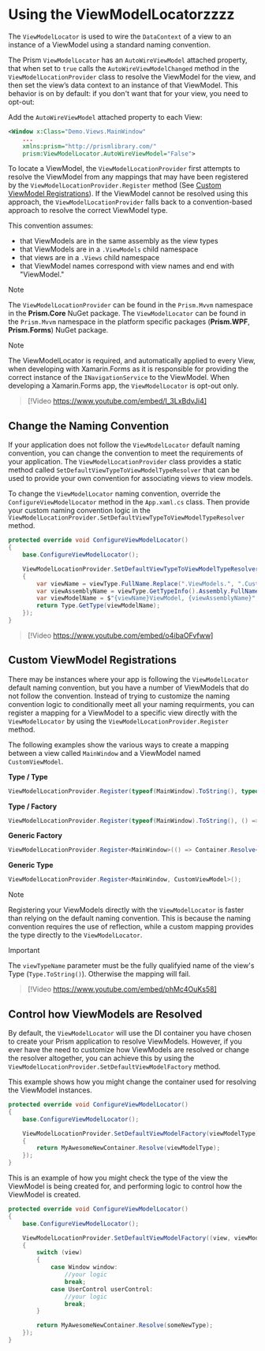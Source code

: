 # Using the ViewModelLocatorzzzz

The `ViewModelLocator` is used to wire the `DataContext` of a view to an instance of a ViewModel using a standard naming convention.

The Prism `ViewModelLocator` has an `AutoWireViewModel` attached property, that when set to `true` calls the `AutoWireViewModelChanged` method in the `ViewModelLocationProvider` class to resolve the ViewModel for the view, and then set the view’s data context to an instance of that ViewModel. This behavior is on by default: if you don't want that for your view, you need to opt-out:

Add the `AutoWireViewModel` attached property to each View:

```xml
<Window x:Class="Demo.Views.MainWindow"
    ...
    xmlns:prism="http://prismlibrary.com/"
    prism:ViewModelLocator.AutoWireViewModel="False">
```

To locate a ViewModel, the `ViewModelLocationProvider` first attempts to resolve the ViewModel from any mappings that may have been registered by the `ViewModelLocationProvider.Register` method (See [Custom ViewModel Registrations](#Custom-ViewModel-Registrations)).  If the ViewModel cannot be resolved using this approach, the `ViewModelLocationProvider` falls back to a convention-based approach to resolve the correct ViewModel type.  

This convention assumes:

- that ViewModels are in the same assembly as the view types
- that ViewModels are in a `.ViewModels` child namespace
- that views are in a `.Views` child namespace
- that ViewModel names correspond with view names and end with "ViewModel."

> [!Note]
> The `ViewModelLocationProvider` can be found in the `Prism.Mvvm` namespace in the **Prism.Core** NuGet package. The `ViewModelLocator` can be found in the `Prism.Mvvm` namespace in the platform specific packages (**Prism.WPF**, **Prism.Forms**) NuGet package.

> [!Note]
> The ViewModelLocator is required, and automatically applied to every View, when developing with Xamarin.Forms as it is responsible for providing the correct instance of the `INavigationService` to the ViewModel. When developing a Xamarin.Forms app, the `ViewModelLocator` is opt-out only.

> [!Video https://www.youtube.com/embed/I_3LxBdvJi4]

## Change the Naming Convention

If your application does not follow the `ViewModelLocator` default naming convention, you can change the convention to meet the requirements of your application.  The `ViewModelLocationProvider` class provides a static method called `SetDefaultViewTypeToViewModelTypeResolver` that can be used to provide your own convention for associating views to view models.

To change the `ViewModelLocator` naming convention, override the `ConfigureViewModelLocator` method in the `App.xaml.cs` class. Then provide your custom naming convention logic in the `ViewModelLocationProvider.SetDefaultViewTypeToViewModelTypeResolver` method.

```cs
protected override void ConfigureViewModelLocator()
{
    base.ConfigureViewModelLocator();

    ViewModelLocationProvider.SetDefaultViewTypeToViewModelTypeResolver((viewType) =>
    {
        var viewName = viewType.FullName.Replace(".ViewModels.", ".CustomNamespace.");
        var viewAssemblyName = viewType.GetTypeInfo().Assembly.FullName;
        var viewModelName = $"{viewName}ViewModel, {viewAssemblyName}";
        return Type.GetType(viewModelName);
    });
}
```

> [!Video https://www.youtube.com/embed/o4ibaOFvfww]

## Custom ViewModel Registrations

There may be instances where your app is following the `ViewModelLocator` default naming convention, but you have a number of ViewModels that do not follow the convention. Instead of trying to customize the naming convention logic to conditionally meet all your naming requirments, you can register a mapping for a ViewModel to a specific view directly with the `ViewModelLocator` by using the `ViewModelLocationProvider.Register` method.

The following examples show the various ways to create a mapping between a view called `MainWindow` and a ViewModel named `CustomViewModel`.

**Type / Type**

```cs
ViewModelLocationProvider.Register(typeof(MainWindow).ToString(), typeof(CustomViewModel));
```

**Type / Factory**

```cs
ViewModelLocationProvider.Register(typeof(MainWindow).ToString(), () => Container.Resolve<CustomViewModel>());
```

**Generic Factory**

```cs
ViewModelLocationProvider.Register<MainWindow>(() => Container.Resolve<CustomViewModel>());
```

**Generic Type**

```cs
ViewModelLocationProvider.Register<MainWindow, CustomViewModel>();
```

> [!Note]
> Registering your ViewModels directly with the `ViewModelLocator` is faster than relying on the default naming convention. This is because the naming convention requires the use of reflection, while a custom mapping provides the type directly to the `ViewModelLocator`.

> [!Important]
> The `viewTypeName` parameter must be the fully qualifyied name of the view's Type (`Type.ToString()`). Otherwise the mapping will fail.

> [!Video https://www.youtube.com/embed/phMc4OuKs58]

## Control how ViewModels are Resolved

By default, the `ViewModelLocator` will use the DI container you have chosen to create your Prism application to resolve ViewModels.  However, if you ever have the need to customize how ViewModels are resolved or change the resolver altogether, you can achieve this by using the `ViewModelLocationProvider.SetDefaultViewModelFactory` method.

This example shows how you might change the container used for resolving the ViewModel instances.

```cs
protected override void ConfigureViewModelLocator()
{
    base.ConfigureViewModelLocator();

    ViewModelLocationProvider.SetDefaultViewModelFactory(viewModelType) =>
    {
        return MyAwesomeNewContainer.Resolve(viewModelType);
    });
}
```

This is an example of how you might check the type of the view the ViewModel is being created for, and performing logic to control how the ViewModel is created.

```cs
protected override void ConfigureViewModelLocator()
{
    base.ConfigureViewModelLocator();

    ViewModelLocationProvider.SetDefaultViewModelFactory((view, viewModelType) =>
    {
        switch (view)
        {
            case Window window:
                //your logic
                break;
            case UserControl userControl:
                //your logic
                break;
        }

        return MyAwesomeNewContainer.Resolve(someNewType);
    });
}
```
